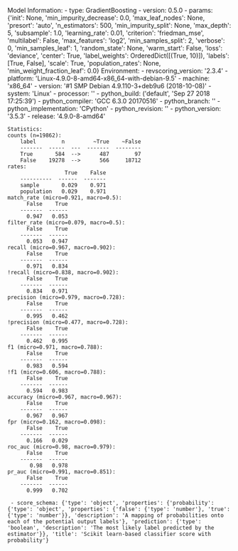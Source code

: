 Model Information:
	 - type: GradientBoosting
	 - version: 0.5.0
	 - params: {'init': None, 'min_impurity_decrease': 0.0, 'max_leaf_nodes': None, 'presort': 'auto', 'n_estimators': 500, 'min_impurity_split': None, 'max_depth': 5, 'subsample': 1.0, 'learning_rate': 0.01, 'criterion': 'friedman_mse', 'multilabel': False, 'max_features': 'log2', 'min_samples_split': 2, 'verbose': 0, 'min_samples_leaf': 1, 'random_state': None, 'warm_start': False, 'loss': 'deviance', 'center': True, 'label_weights': OrderedDict([(True, 10)]), 'labels': [True, False], 'scale': True, 'population_rates': None, 'min_weight_fraction_leaf': 0.0}
	Environment:
	 - revscoring_version: '2.3.4'
	 - platform: 'Linux-4.9.0-8-amd64-x86_64-with-debian-9.5'
	 - machine: 'x86_64'
	 - version: '#1 SMP Debian 4.9.110-3+deb9u6 (2018-10-08)'
	 - system: 'Linux'
	 - processor: ''
	 - python_build: ('default', 'Sep 27 2018 17:25:39')
	 - python_compiler: 'GCC 6.3.0 20170516'
	 - python_branch: ''
	 - python_implementation: 'CPython'
	 - python_revision: ''
	 - python_version: '3.5.3'
	 - release: '4.9.0-8-amd64'
	
	Statistics:
	counts (n=19862):
		label        n         ~True    ~False
		-------  -----  ---  -------  --------
		True       584  -->      487        97
		False    19278  -->      566     18712
	rates:
		              True    False
		----------  ------  -------
		sample       0.029    0.971
		population   0.029    0.971
	match_rate (micro=0.921, macro=0.5):
		  False    True
		-------  ------
		  0.947   0.053
	filter_rate (micro=0.079, macro=0.5):
		  False    True
		-------  ------
		  0.053   0.947
	recall (micro=0.967, macro=0.902):
		  False    True
		-------  ------
		  0.971   0.834
	!recall (micro=0.838, macro=0.902):
		  False    True
		-------  ------
		  0.834   0.971
	precision (micro=0.979, macro=0.728):
		  False    True
		-------  ------
		  0.995   0.462
	!precision (micro=0.477, macro=0.728):
		  False    True
		-------  ------
		  0.462   0.995
	f1 (micro=0.971, macro=0.788):
		  False    True
		-------  ------
		  0.983   0.594
	!f1 (micro=0.606, macro=0.788):
		  False    True
		-------  ------
		  0.594   0.983
	accuracy (micro=0.967, macro=0.967):
		  False    True
		-------  ------
		  0.967   0.967
	fpr (micro=0.162, macro=0.098):
		  False    True
		-------  ------
		  0.166   0.029
	roc_auc (micro=0.98, macro=0.979):
		  False    True
		-------  ------
		   0.98   0.978
	pr_auc (micro=0.991, macro=0.851):
		  False    True
		-------  ------
		  0.999   0.702
	
	 - score_schema: {'type': 'object', 'properties': {'probability': {'type': 'object', 'properties': {'false': {'type': 'number'}, 'true': {'type': 'number'}}, 'description': 'A mapping of probabilities onto each of the potential output labels'}, 'prediction': {'type': 'boolean', 'description': 'The most likely label predicted by the estimator'}}, 'title': 'Scikit learn-based classifier score with probability'}

